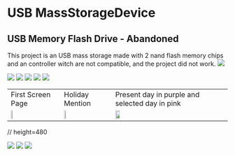 # USB MassStorageDevice
## USB Memory Flash Drive - Abandoned 


This project is an USB mass storage made with 2 nand flash memory chips and an controller witch are not compatible, and the project did not work.
<img src="https://github.com/Tonikiller10000/USB-MassStorageDevice/blob/main/USB_MassStorageDevice_Pictures/3DModel.png"/>

<img src="https://github.com/Tonikiller10000/USB-MassStorageDevice/blob/main/USB_MassStorageDevice_Pictures/cleaning1.jpg"/>
<img src="https://github.com/Tonikiller10000/USB-MassStorageDevice/blob/main/USB_MassStorageDevice_Pictures/cleaningD.jpg"/>

<img src="https://github.com/Tonikiller10000/USB-MassStorageDevice/blob/main/USB_MassStorageDevice_Pictures/computer1.jpg"/>
<img src="https://github.com/Tonikiller10000/USB-MassStorageDevice/blob/main/USB_MassStorageDevice_Pictures/JLC2.jpg"/>
<img src="https://github.com/Tonikiller10000/USB-MassStorageDevice/blob/main/USB_MassStorageDevice_Pictures/JLC2_3D.png"/>



<table>
  <tr>
    <td>First Screen Page</td>
     <td>Holiday Mention</td>
     <td>Present day in purple and selected day in pink</td>
  </tr>
  <tr>
    <td><img src="https://github.com/Tonikiller10000/USB-MassStorageDevice/blob/main/USB_MassStorageDevice_Pictures/stk3.jpg" width=20% ></td>
    <td><img src="https://github.com/Tonikiller10000/USB-MassStorageDevice/blob/main/USB_MassStorageDevice_Pictures/stk5.jpg" width=20% ></td>
    <td><img src="https://github.com/Tonikiller10000/USB-MassStorageDevice/blob/main/USB_MassStorageDevice_Pictures/stk6.jpg" width=20% ></td>
  </tr>
 </table>

 
// height=480


<img src="https://github.com/Tonikiller10000/USB-MassStorageDevice/blob/main/USB_MassStorageDevice_Pictures/proiectareJLC2_2.png"/>
<img src="https://github.com/Tonikiller10000/USB-MassStorageDevice/blob/main/USB_MassStorageDevice_Pictures/proiectareV2.png"/>
<img src="https://github.com/Tonikiller10000/USB-MassStorageDevice/blob/main/USB_MassStorageDevice_Pictures/schematic2.png"/>



